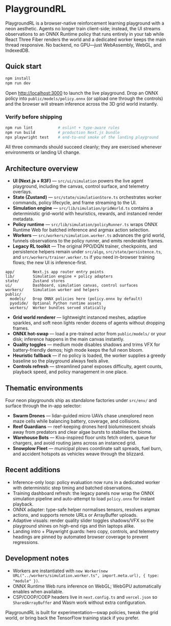 # PlaygroundRL

PlaygroundRL is a browser-native reinforcement learning playground with a neon aesthetic. Agents no longer train client-side; instead, the UI streams observations to an ONNX Runtime policy that runs entirely in your tab while React Three Fiber renders the world and a dedicated worker keeps the main thread responsive. No backend, no GPU—just WebAssembly, WebGL, and IndexedDB.

## Quick start

```bash
npm install
npm run dev
```

Open <http://localhost:3000> to launch the live playground. Drop an ONNX policy into `public/models/policy.onnx` (or upload one through the controls) and the browser will stream inference across the 3D grid world instantly.

### Verify before shipping

```bash
npm run lint           # eslint + type-aware rules
npm run build          # production Next.js bundle
npx playwright test    # end-to-end smoke of the landing playground
```

All three commands should succeed cleanly; they are exercised whenever environments or landing UI change.

## Architecture overview

- **UI (Next.js + R3F)** — `src/ui/simulation` powers the live agent playground, including the canvas, control surface, and telemetry overlays.
- **State (Zustand)** — `src/state/simulationStore.ts` orchestrates worker commands, policy lifecycle, and frame streaming to the UI.
- **Simulation engine** — `src/lib/simulation/gridWorld.ts` contains a deterministic grid-world with heuristics, rewards, and instanced render metadata.
- **Policy runtime** — `src/lib/simulation/policyRunner.ts` wraps ONNX Runtime Web for batched inference and argmax action selection.
- **Workers** — `src/workers/simulation.worker.ts` advances the grid world, funnels observations to the policy runner, and emits renderable frames.
- **Legacy RL toolkit** — The original PPO/DQN trainer, checkpoints, and persistence helpers remain under `src/algo`, `src/state/persistence.ts`, and `src/workers/trainer.worker.ts` if you need in-browser training flows; the new UI is inference-first.

```text
app/        Next.js app router entry points
lib/        Simulation engine + policy adapters
state/      Zustand stores
ui/         Dashboard, simulation canvas, control surfaces
workers/    Simulation worker and helpers
public/
  models/   Drop ONNX policies here (policy.onnx by default)
  pyodide/  Optional Python runtime assets
  workers/  Worker bundles served statically
```

- **Grid world renderer** — lightweight instanced meshes, adaptive sparkles, and soft neon lights render dozens of agents without dropping frames.
- **ONNX hot-swap** — load a pre-trained actor from `public/models/` or your disk; inference happens in the main canvas instantly.
- **Quality toggles** — medium mode disables shadows and trims VFX for battery-friendly demos; high mode keeps the full neon bloom.
- **Heuristic fallback** — if no policy is loaded, the worker supplies a greedy baseline so the playground always feels alive.
- **Controls refresh** — streamlined panel exposes difficulty, agent counts, playback speed, and policy management in one place.

## Thematic environments

Four neon playgrounds ship as standalone factories under `src/env/` and surface through the in-app selector:

- **Swarm Drones** — lidar-guided micro UAVs chase unexplored neon maze cells while balancing battery, coverage, and collisions.
- **Reef Guardians** — reef-keeping drones herd bioluminescent shoals away from predators and clear algae bursts to stabilise the biome.
- **Warehouse Bots** — Kiva-inspired floor units fetch orders, queue for chargers, and avoid routing jams across an instanced grid.
- **Snowplow Fleet** — municipal plows coordinate salt spreads, fuel burn, and accident hotspots as vehicles weave through the blizzard.

## Recent additions

- Inference-only loop: policy evaluation now runs in a dedicated worker with deterministic step timing and batched observations.
- Training dashboard refresh: the legacy panels now wrap the ONNX simulation pipeline and auto-attempt to load `policy.onnx` for instant playback.
- ONNX adapter: type-safe helper normalises tensors, resolves argmax actions, and supports remote URLs or ArrayBuffer uploads.
- Adaptive visuals: render quality slider toggles shadows/VFX so the playground shines on high-end rigs and thin laptops alike.
- Landing intro + Playwright guards: hero copy, controls, and telemetry headings are pinned by automated browser coverage to prevent regressions.

## Development notes

- Workers are instantiated with `new Worker(new URL("../workers/simulation.worker.ts", import.meta.url), { type: "module" })`.
- ONNX Runtime Web runs inference on WebGL; WebGPU automatically enables when available.
- CSP/COOP/COEP headers live in `next.config.ts` and `vercel.json` so `SharedArrayBuffer` and Wasm work without extra configuration.

PlaygroundRL is built for experimentation—swap policies, tweak the grid world, or bring back the TensorFlow training stack if you prefer.
